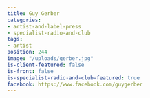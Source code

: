 ```yaml
---
title: Guy Gerber
categories:
- artist-and-label-press
- specialist-radio-and-club
tags:
- artist
position: 244
image: "/uploads/gerber.jpg"
is-client-featured: false
is-front: false
is-specialist-radio-and-club-featured: true
facebook: https://www.facebook.com/guygerber
---
```


